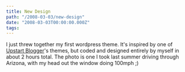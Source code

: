 ```yaml
---
title: New Design
path: "/2008-03-03/new-design"
date: "2008-03-03T00:00:00.000Z"
tags:
---
```


I just threw together my first wordpress theme. It's inspired by one of [Upstart Blogger](http://www.upstartblogger.com/)'s themes, but coded and designed entirely by myself in about 2 hours total. The photo is one I took last summer driving through Arizona, with my head out the window doing 100mph ;)
